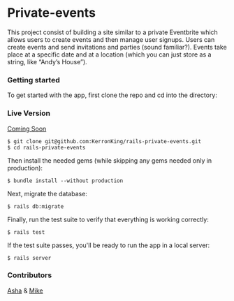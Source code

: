 # Private-events
This project consist of building a site similar to a private Eventbrite which allows users to create events and then manage user signups. Users can create events and send invitations and parties (sound familiar?). Events take place at a specific date and at a location (which you can just store as a string, like “Andy’s House”).

### Getting started
To get started with the app, first clone the repo and cd into the directory:

### Live Version
[Coming Soon](#)

```
$ git clone git@github.com:KerronKing/rails-private-events.git
$ cd rails-private-events
```

Then install the needed gems (while skipping any gems needed only in production):

```
$ bundle install --without production
```

Next, migrate the database:

```
$ rails db:migrate
```

Finally, run the test suite to verify that everything is working correctly:

```
$ rails test
```

If the test suite passes, you'll be ready to run the app in a local server:

```
$ rails server
```

### Contributors
[Asha](#) & [Mike](#)
